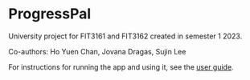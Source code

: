 # ProgressPal

University project for FIT3161 and FIT3162 created in semester 1 2023.

Co-authors: Ho Yuen Chan, Jovana Dragas, Sujin Lee

For instructions for running the app and using it, see the [user guide](https://docs.google.com/document/d/1YDkFsyzvyGruQZm033sS37fONOLtlpMAw5kb8HkGCr0/edit?usp=sharing).
